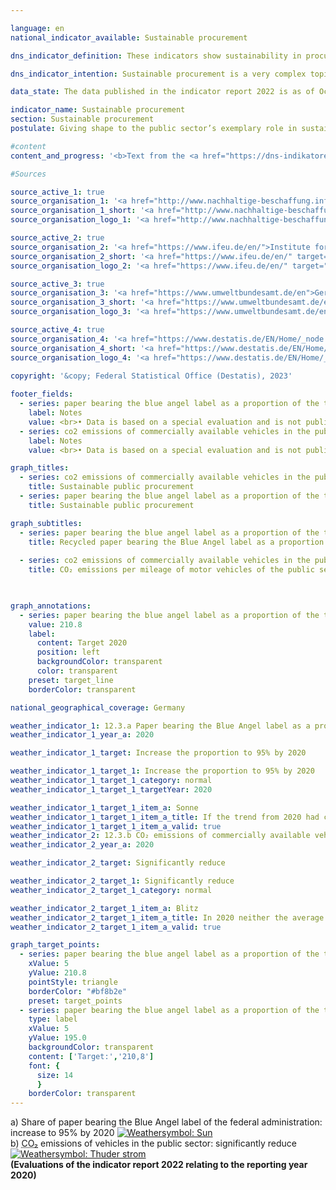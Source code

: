 ```yaml
---

language: en    
national_indicator_available: Sustainable procurement    

dns_indicator_definition: These indicators show sustainability in procurement through the examples of paper and the <abbr title="Carbon dioxide" tabindex="0">CO₂</abbr> emissions of motor vehicles. Each is depicted as an index using 2015&nbsp;as its base year.<br>Indicator 12.3.a measures what proportion of total paper procured for the direct federal administration is certified with the Blue Angel ecolabel.<br>Indicator 12.3.b shows the <abbr title="Carbon dioxide" tabindex="0">CO₂</abbr> emissions of publicly owned vehicles in relation to the distances they travel.    

dns_indicator_intention: Sustainable procurement is a very complex topic. Product-specific indicators are examined here as examples. While the proportion of paper bearing the Blue Angel ecolabel is supposed to reach 95% of the direct federal administration’s total paper use by 2020, the ratio of <abbr title="Carbon dioxide" tabindex="0">CO₂</abbr> emissions to distance travelled is supposed to continue sinking. The public sector accounts for a considerable share of demand for products and services. It is therefore aimed that establishing sustainable development as a guiding principle of public procurement and reinforcing sustainability criteria within public procurement will serve as a lever to increase provision of sustainable products. The German Government’s aim is to strengthen sustainability across public procurement generally.    

data_state: The data published in the indicator report 2022 is as of Oct 31 2022. The data shown on this platform is updated regularly, so that more current data may be available online than published in the <a href="https://dns-indikatoren.de/en/facts_publications/">indicator report 2022</a>.    

indicator_name: Sustainable procurement    
section: Sustainable procurement    
postulate: Giving shape to the public sector’s exemplary role in sustainable procurement    

#content     
content_and_progress: '<b>Text from the <a href="https://dns-indikatoren.de/en/facts_publications/">Indicator Report 2021&nbsp;</a></b><br><br><b><i>Paper with Blue Angel certification as a proportion of the direct federal administration’s total paper consumption</i></b><br><br>The data used to calculate the proportion of Blue Angel-certified paper in the direct federal administration’s total paper consumption are collated through the monitoring of the Programme of Sustainability Measures being conducted by the Federal Chancellery and supported by the Centre of Excellence for Sustainable Procurement at the Procurement Office of the Federal Ministry of the Interior. The Blue Angel is an ecolabel for environmentally friendly products and services. When awarded to paper, it means that 100% of the paper fibres were recovered from wastepaper and that no harmful chemicals or bleaching agents were used in the production process.<br><br>According to the preliminary data, the proportion of Blue Angel-certified paper rose by around 104% between 2015&nbsp;and 2019. In 2015, 45% of all the paper used by the direct federal administration bore the Blue Angel label; that figure had risen to 92% by 2019. This equates to an increase of 104.1% (or an index value of 204.1). The indicator is thus in line with the target set in the Programme of Sustainability Measures to raise the use of paper with the Blue Angel label to 95% by 2020. Total paper consumption, after rising by 11.5% to 993.4&nbsp;million sheets of paper in 2016, shrank again in 2019, according to the (provisional) data, resulting in a 13.6% reduction in total paper consumption between 2015&nbsp;and 2019.<br><br>When comparing the data over time, it should be noted that there was a change in methodology in 2018&nbsp;regarding the definition of paper. Since the 2018&nbsp;reporting year, only non-coloured A4-sized printer and copier paper has been included in the data. The reduction in total paper use can in part be traced to this methodological change.<br><br>More generally, it should be noted that the use of Blue Angel-certified paper has limited relevance in terms of sustainable procurement overall, as paper accounts for a small proportion of the total financial volumes involved in procurement for the public sector.<br><br><b><i><abbr title="Carbon dioxide" tabindex="0">CO₂</abbr> emissions of motor vehicles Of the public sector milage</i></b><br><br>The data on publicly owned vehicles are provided by the environmental economic accounts compiled by the Federal Statistical Office using the <abbr title="Transport Emission Model" tabindex="0">TREMOD</abbr> (Transport Emissions Estimation Model) database at the Institute for Energy and Environmental Research. The public sector comprises the federal government, the Länder and municipalities, the police, the Federal Border Police and the fire services.<br><br>Because of the small number of data points and a methodological change affecting the <abbr title="Transport Emission Model" tabindex="0">TREMOD</abbr> database in 2016, it is not possible to assess the trend. The definitions of vehicles have been modified, which is reflected in the data on vehicle fleets. There have also been alterations in the outcomes for distance travelled, energy consumed and emissions in the environmental economic accounts.<br><br>If, instead of looking at publicly owned vehicles, one focuses on vehicles owned by the direct federal administration, average <abbr title="Carbon dioxide" tabindex="0">CO₂</abbr> emissions amounted to 203.3&nbsp;grams per kilometre travelled in 2019. There was a methodological change in the statistics of the Federal Environment Agency as well.<br><br>The direct federal administration encompasses federal government’s own central and subordinate authorities, which are legally dependent. The data on <abbr title="Carbon dioxide" tabindex="0">CO₂</abbr> emissions per kilometre travelled for vehicles owned by the direct federal administration are provided by Federal Environment Agency. <br><br>As for the data on publicly owned vehicles, the direct federal administration figures count all passenger vehicles weighing up to 3.5&nbsp;tonnes but not light commercial vehicles within that class. Between 2015&nbsp;and 2017, the proportion of vehicles newly acquired for the direct federal administration that produced emissions lower than 50&nbsp;grams per kilometre rose from 2.6% to 4.1% of all newly purchased vehicles. That share fell back to 3.3% in 2018. The provisional data show it falling further in 2019, to 2.4%.<br><br>The indicator under consideration here relates only to the environmental aspect of sustainability. Moreover, it only covers the <abbr title="Carbon dioxide" tabindex="0">CO₂</abbr> emissions released during the vehicles’ operation. Looking at their entire life-cycle costs, there are more greenhouse-gas emissions, occurring during the processes of manufacturing and waste disposal, which would have to be taken into account for a conclusive indicator. In addition, the sustainability of electric vehicles depends on whether the electricity powering them comes from conventional or renewable sources.'    

#Sources    

source_active_1: true
source_organisation_1: '<a href="http://www.nachhaltige-beschaffung.info/DE/Home/home_node.html">Competence Center for Sustainable Procurement</a>'
source_organisation_1_short: '<a href="http://www.nachhaltige-beschaffung.info/DE/Home/home_node.html" target="_blank">Competence Center for Sustainable Procurement</a>'
source_organisation_logo_1: '<a href="http://www.nachhaltige-beschaffung.info/DE/Home/home_node.html" target="_blank"><img src="www.dnsTestEnvironment.github.io/dns-indicators/public/OrgImgEn/knb.png" alt="Competence Center for Sustainable Procurement" title=" Click here to visit the homepage of the organizationCompetence Center for Sustainable Procurement" style="height:60px; width:148px; border: transparent"/></a>'

source_active_2: true
source_organisation_2: '<a href="https://www.ifeu.de/en/">Institute for Energy and Environmental Research</a>'
source_organisation_2_short: '<a href="https://www.ifeu.de/en/" target="_blank">Institute for Energy and Environmental Research</a>'
source_organisation_logo_2: '<a href="https://www.ifeu.de/en/" target="_blank"><img src="www.dnsTestEnvironment.github.io/dns-indicators/public/OrgImgEn/ifeu.png" alt="Institute for Energy and Environmental Research" title=" Click here to visit the homepage of the organizationInstitute for Energy and Environmental Research" style="height:60px; width:148px; border: transparent"/></a>'

source_active_3: true
source_organisation_3: '<a href="https://www.umweltbundesamt.de/en">German Environment Agency</a>'
source_organisation_3_short: '<a href="https://www.umweltbundesamt.de/en" target="_blank">German Environment Agency</a>'
source_organisation_logo_3: '<a href="https://www.umweltbundesamt.de/en" target="_blank"><img src="www.dnsTestEnvironment.github.io/dns-indicators/public/OrgImgEn/uba.png" alt="German Environment Agency" title=" Click here to visit the homepage of the organizationGerman Environment Agency" style="height:60px; width:148px; border: transparent"/></a>'

source_active_4: true
source_organisation_4: '<a href="https://www.destatis.de/EN/Home/_node.html">Federal Statistical Office</a>'
source_organisation_4_short: '<a href="https://www.destatis.de/EN/Home/_node.html" target="_blank">Federal Statistical Office</a>'
source_organisation_logo_4: '<a href="https://www.destatis.de/EN/Home/_node.html" target="_blank"><img src="www.dnsTestEnvironment.github.io/dns-indicators/public/OrgImgEn/destatis.png" alt="Federal Statistical Office" title=" Click here to visit the homepage of the organizationFederal Statistical Office" style="height:60px; width:148px; border: transparent"/></a>'
    
copyright: '&copy; Federal Statistical Office (Destatis), 2023'    

footer_fields:
  - series: paper bearing the blue angel label as a proportion of the total paper consumption of the direct federal administration
    label: Notes
    value: <br>• Data is based on a special evaluation and is not publicly available.<br>• Due to methodological changes, the results from 2017&nbsp;are only comparable with previous years to a limited extent.<br>• 2020&nbsp;provisional data.
  - series: co2 emissions of commercially available vehicles in the public sector
    label: Notes
    value: <br>• Data is based on a special evaluation and is not publicly available.<br>• Due to methodological changes, the results from 2016&nbsp;are only comparable with previous years to a limited extent.    

graph_titles: 
  - series: co2 emissions of commercially available vehicles in the public sector
    title: Sustainable public procurement
  - series: paper bearing the blue angel label as a proportion of the total paper consumption of the direct federal administration
    title: Sustainable public procurement    

graph_subtitles: 
  - series: paper bearing the blue angel label as a proportion of the total paper consumption of the direct federal administration
    title: Recycled paper bearing the Blue Angel label as a proportion of the total paper consumption of the direct federal administration
    
  - series: co2 emissions of commercially available vehicles in the public sector
    title: CO₂ emissions per mileage of motor vehicles of the public sector
        


graph_annotations:
  - series: paper bearing the blue angel label as a proportion of the total paper consumption of the direct federal administration
    value: 210.8
    label:
      content: Target 2020
      position: left
      backgroundColor: transparent
      color: transparent
    preset: target_line
    borderColor: transparent        

national_geographical_coverage: Germany    

weather_indicator_1: 12.3.a Paper bearing the Blue Angel label as a proportion of the total paper consumption of the direct federal administration
weather_indicator_1_year_a: 2020

weather_indicator_1_target: Increase the proportion to 95% by 2020

weather_indicator_1_target_1: Increase the proportion to 95% by 2020
weather_indicator_1_target_1_category: normal
weather_indicator_1_target_1_targetYear: 2020

weather_indicator_1_target_1_item_a: Sonne
weather_indicator_1_target_1_item_a_title: If the trend from 2020 had continued, the target value would have been reached or missed by less than 5% of the difference between the target value and the value at that time.
weather_indicator_1_target_1_item_a_valid: true
weather_indicator_2: 12.3.b CO₂ emissions of commercially available vehicles in the public sector
weather_indicator_2_year_a: 2020

weather_indicator_2_target: Significantly reduce

weather_indicator_2_target_1: Significantly reduce
weather_indicator_2_target_1_category: normal

weather_indicator_2_target_1_item_a: Blitz
weather_indicator_2_target_1_item_a_title: In 2020 neither the average value nor the last change pointed in the right direction.
weather_indicator_2_target_1_item_a_valid: true    

graph_target_points:
  - series: paper bearing the blue angel label as a proportion of the total paper consumption of the direct federal administration
    xValue: 5
    yValue: 210.8
    pointStyle: triangle
    borderColor: "#bf8b2e"
    preset: target_points
  - series: paper bearing the blue angel label as a proportion of the total paper consumption of the direct federal administration
    type: label
    xValue: 5
    yValue: 195.0
    backgroundColor: transparent
    content: ['Target:','210,8']
    font: {
      size: 14
      }
    borderColor: transparent    
---
```



<div>
  <div class="my-header">
    <label class="default">a) Share of paper bearing the Blue Angel label of the federal administration: increase to 95% by 2020
      <a href="www.dnsTestEnvironment.github.io/dns-indicators/en/status"><img src="https://g205sdgs.github.io/sdg-indicators/public/Wettersymbole/Sonne.png" title="If the trend from 2020 had continued, the target value would have been reached or missed by less than 5% of the difference between the target value and the value at that time." alt="Weathersymbol: Sun"/>
      </a>
    </label>
  </div>
</div>
<div>
  <div class="my-header">
    <label class="default">b) <abbr title="Carbon dioxide" tabindex="0">CO₂</abbr> emissions of vehicles in the public sector: significantly reduce
      <a href="www.dnsTestEnvironment.github.io/dns-indicators/en/status"><img src="https://g205sdgs.github.io/sdg-indicators/public/Wettersymbole/Blitz.png" title="In 2020 neither the average value nor the last change pointed in the right direction." alt="Weathersymbol: Thuder strom"/>
      </a>
    </label>
  </div>
</div>
<div class="my-header-note">
  <label class="default"><b>(Evaluations of the indicator report 2022 relating to the reporting year 2020)
  </b></label>
</div>